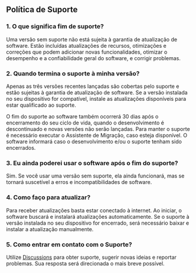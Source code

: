 ## Política de Suporte
### 1. O que significa fim de suporte?
Uma versão sem suporte não está sujeita à garantia de atualização de software. Estão incluídas atualizações de recursos, otimizações e correções que podem adicionar novas funcionalidades, otimizar o desempenho e a confiabilidade geral do software, e corrigir problemas.

### 2. Quando termina o suporte à minha versão?
Apenas as três versões recentes lançadas são cobertas pelo suporte e estão sujeitas à garantia de atualização de software. Se a versão instalada no seu dispositivo for compatível, instale as atualizações disponíveis para estar qualificado ao suporte.

O fim do suporte ao software também ocorrerá 30 dias após o encerramento do seu ciclo de vida, quando o desenvolvimento é descontinuado e novas versões não serão lançadas. Para manter o suporte é necessário executar o Assistente de Migração, caso esteja disponível. O software informará caso o desenvolvimento e/ou o suporte tenham sido encerrados.

### 3. Eu ainda poderei usar o software após o fim do suporte?
Sim. Se você usar uma versão sem suporte, ela ainda funcionará, mas se tornará suscetível a erros e incompatibilidades de software.

### 4. Como faço para atualizar?
Para receber atualizações basta estar conectado à internet. Ao iniciar, o software buscará e instalará atualizações automaticamente. Se o suporte à versão instalada no seu dispositivo for encerrado, será necessário baixar e instalar a atualização manualmente.

### 5. Como entrar em contato com o Suporte?
Utilize [Discussions](https://github.com/2uj1m28ohz/autopilot/discussions) para obter suporte, sugerir novas ideias e reportar problemas. Sua resposta será direcionada o mais breve possível.
